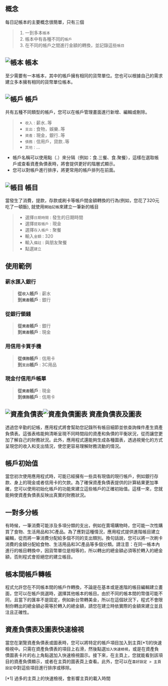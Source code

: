 ## 概念

每日記帳本的主要概念很簡單，只有三個
> 1. 一到多本`帳本`
> 2. 帳本中有各種不同的`帳戶`
> 3. 在不同的帳戶之間進行金額的轉換，並記錄這些`帳目`

## ![帳本](icon:///notebook-multiple) 帳本 

至少需要有一本帳本，其中的帳戶擁有相同的貨幣單位。您也可以根據自己的需求建立多本擁有相同的貨幣單位帳本。

## ![帳戶](icon:///bookmark-multiple) 帳戶 

共有五種不同類型的帳戶，您可以在帳戶管理畫面進行新增、編輯或刪除。
> - `收入` : 薪水..等
> - `支出` : 食物，娛樂..等
> - `資產` : 現金，銀行..等
> - `債務` : 信用戶，貸款..等
> - `其他` : ...
* 帳戶名稱可以使用點（.）來分隔（例如：食.三餐、食.聚餐），這樣在選取帳戶或查看資產負債表時，將會提供更好的階層式顯示。
* 您可以對帳戶進行排序，將更常用的帳戶排列在前面。

## ![帳目](icon:///receipt) 帳目 

當發生了消費，提款，存款或刷卡等帳戶間金額轉換的行為(例如，您花了320元吃了一頓飯), 就使用`開始記帳`來建立一筆新的帳目
> - 選擇`日期時間` : 發生的日期時間
> - 選擇`提取帳戶` : 現金
> - 選擇`存入帳戶` : 聚餐
> - 輸入`金額` : 320
> - 輸入`備註` : 與朋友聚餐
> - 點選`建立`

## 使用範例

### 薪水匯入銀行

> **從`收入`帳戶** : 薪水  
> **到`資產`帳戶** : 銀行

### 從銀行領錢

> **從`資產`帳戶** : 銀行  
> **到`資產`帳戶** : 現金

### 用信用卡買手機

> **從`債務`帳戶** : 信用卡  
> **到`支出`帳戶** : 3C用品

### 現金付信用戶帳單

> **從`資產`帳戶** : 現金  
> **到`債務`帳戶** : 信用卡

## ![資產負債表](icon:///scale-balance)![資產負債圖表](icon:///chart-pie) 資產負債表及圖表

透過您辛勤的記帳，應用程式將會幫助您記錄所有帳目細節並依查詢條件產生資產負債表。這張表格能夠清晰呈現不同時間段的資產和負債的平衡狀況，從而讓您更加了解自己的財務狀況。此外，應用程式還能夠生成各種圖表，透過視覺化的方式呈現您的收入和支出情況，使您更容易理解財務流動的情況。

## 帳戶初始值

當您初次使用應用程式時，可能已經擁有一些具有現值的現行帳戶，例如銀行存款、身上的現金或者信用卡的欠款。為了確保資產負債表提供的計算結果更加準確，您可以使用初始化帳戶的功能來建立這些帳戶的正確初始值。這樣一來，您就能夠使資產負債表反映出真實的財務狀況。

## 一對多分帳

有時候，一筆消費可能涉及多項分類的支出，例如在賣場購物時，您可能一次性購買了食物、生活用品和3C產品。為了應對這種情況，應用程式提供進階帳目建立編輯，從而將一筆消費分配給多個不同的支出類別。換句話說，您可以將一次刷卡消費的金額分配給食物、生活用品和3C產品等多個分類。請注意：在同一帳本內進行的帳目轉換中，因貨幣單位是相等的，所以轉出的總金額必須等於轉入的總金額，否則程式會拒絕您的建立帳目。

## 帳本間帳戶轉帳

程式允許您在不同帳本間的帳戶作轉換，不論是在基本或是進階的帳目編輯建立畫面，您可以在帳戶挑選時，選擇其他帳本的帳目。由於不同的帳本間的幣值可能不同，且當下的匯率不是固定，例如新台幣轉美金，所以在這個狀況下，程式不會限制你轉出的總金額必需等於轉入的總金額，請您在建立時依實際的金額來建立並且注且正確性。

## 資產負債表及圖表快速檢視

當您在瀏覽資產負債表或圖表時，您可以將特定的帳戶項目加入到主頁[*1]的快速檢視中。只需在資產負債表的項目上右滑，然後點選`加入快速檢視`，或是在資產負債圖表卡片的右上角點選加入快速檢視圖示。接下來，在主頁上，您就能看到該項目的資產負債顯示，或者在主頁的圖表頁上查看。此外，您可以在`喜好設定 > 主頁設定`中對這些項目進行排序或移除。

[*1] 過多的主頁上的快速檢視，會影響主頁的載入時間